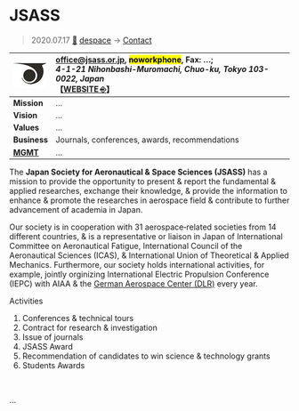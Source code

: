 # JSASS
> 2020.07.17 [🚀](../../../index/index.md) [despace](../index.md) → [Contact](../contact.md)

|[![](../f/contact/j/jsass_logo1_thumb.webp)](../f/contact/j/jsass_logo1.webp)|<office@jsass.or.jp>, <mark>noworkphone</mark>, Fax: …;<br> *4-1-21 Nihonbashi-Muromachi, Chuo-ku, Tokyo 103-0022, Japan*<br> 【[WEBSITE ⎆](https://www.jsass.or.jp/)】|
|:-|:-|
|**Mission**|…|
|**Vision**|…|
|**Values**|…|
|**Business**|Journals, conferences, awards, recommendations|
|**[MGMT](../mgmt.md)**|…|

The **Japan Society for Aeronautical & Space Sciences (JSASS)** has a mission to provide the opportunity to present & report the fundamental & applied researches, exchange their knowledge, & provide the information to enhance & promote the researches in aerospace field & contribute to further advancement of academia in Japan.

Our society is in cooperation with 31 aerospace‑related societies from 14 different countries, & is a representative or liaison in Japan of International Committee on Aeronautical Fatigue, International Council of the Aeronautical Sciences (ICAS), & International Union of Theoretical & Applied Mechanics. Furthermore, our society holds international activities, for example, jointly orginizing International Electric Propulsion Conference (IEPC) with AIAA & the [German Aerospace Center (DLR)](dlr.md) every year.

Activities

   1. Conferences & technical tours
   1. Contract for research & investigation
   1. Issue of journals
   1. JSASS Award
   1. Recommendation of candidates to win science & technology grants
   1. Students Awards


<p style="page-break-after:always"> </p>

…

